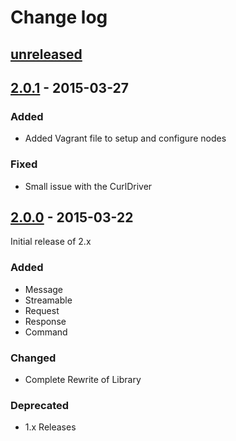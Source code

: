 Change log
==========

## [unreleased]

## [2.0.1] - 2015-03-27

### Added

- Added Vagrant file to setup and configure nodes

### Fixed

- Small issue with the CurlDriver


## [2.0.0] - 2015-03-22

Initial release of 2.x

### Added

- Message
- Streamable
- Request
- Response
- Command

### Changed

- Complete Rewrite of Library

### Deprecated

- 1.x Releases

[unreleased]: https://github.com/nbobtc/bitcoind-php/compare/2.0.1...2.x
[2.0.1]: https://github.com/nbobtc/bitcoind-php/compare/2.0.0...2.0.1
[2.0.0]: https://github.com/nbobtc/bitcoind-php/compare/2d30e2f9ee617f44336581386cd0734613c7353d...2.0.0
